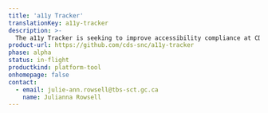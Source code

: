 ```yaml
---
title: 'a11y Tracker'
translationKey: a11y-tracker
description: >-
  The a11y Tracker is seeking to improve accessibility compliance at CDS by collecting and presenting data on how product teams are performing, and by reporting on how we're improving over time.
product-url: https://github.com/cds-snc/a11y-tracker
phase: alpha
status: in-flight
productkind: platform-tool
onhomepage: false
contact:
  - email: julie-ann.rowsell@tbs-sct.gc.ca
    name: Julianna Rowsell
---
```

